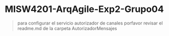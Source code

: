 # MISW4201-ArqAgile-Exp2-Grupo04

> para configurar el servicio autorizador de canales porfavor revisar el readme.md de la carpeta AutorizadorMensajes